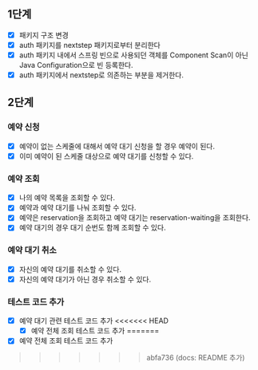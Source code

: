 ## 1단계
- [x] 패키지 구조 변경
- [x] auth 패키지를 nextstep 패키지로부터 분리한다
- [x] auth 패키지 내에서 스프링 빈으로 사용되던 객체를 Component Scan이 아닌 Java Configuration으로 빈 등록한다.
- [x] auth 패키지에서 nextstep로 의존하는 부분을 제거한다.

## 2단계
### 예약 신청
- [x] 예약이 없는 스케줄에 대해서 예약 대기 신청을 할 경우 예약이 된다.
- [x] 이미 예약이 된 스케줄 대상으로 예약 대기를 신청할 수 있다.
### 예약 조회
- [x] 나의 예약 목록을 조회할 수 있다.
- [x] 예약과 예약 대기를 나눠 조회할 수 있다.
- [x] 예약은 reservation을 조회하고 예약 대기는 reservation-waiting을 조회한다.
- [x] 예약 대기의 경우 대기 순번도 함께 조회할 수 있다.
### 예약 대기 취소
- [x] 자신의 예약 대기를 취소할 수 있다.
- [x] 자신의 예약 대기가 아닌 경우 취소할 수 있다.
### 테스트 코드 추가
- [x] 예약 대기 관련 테스트 코드 추가
<<<<<<< HEAD
  - [x] 예약 전체 조회 테스트 코드 추가
=======
- [x] 예약 전체 조회 테스트 코드 추가
>>>>>>> abfa736 (docs: README 추가)
